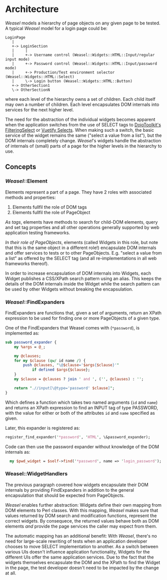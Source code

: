 # Architecture

*Weasel* models a hierarchy of page objects on any given page to be tested.
A typical *Weasel* model for a login page could be:

```plain
LoginPage
   |
   +-> LoginSection
   |     |
   |     +-> Username control (Weasel::Widgets::HTML::Input/regular input mode)
   |     +-> Password control (Weasel::Widgets::HTML::Input/password mode)
   |     +-> Production/Test environment selector (Weasel::Widgets::HTML::Select)
   |     \-> Login button (Weasel::Widgets::HTML::Button)
   +-> OtherSection1
   \-> OtherSectionN
```

where each level of the hierarchy owns a set of children. Each child itself may
own a number of children. Each level encapsulates DOM internals into services
for the next higher level.

The need for the abstraction of the individual widgets becomes apparent when
the application switches from the use of SELECT tags to [DojoToolkit's
FilteringSelect]() or [Vuetify Selects](https://next.vuetifyjs.com/en/components/selects).
When making such a switch, the basic service of the widget remains the same
("select a value from a list"), but the DOM internals completely change.
*Weasel*'s widgets handle the abstraction of internals of (small) parts of
a page for the higher levels in the hierarchy to use.

## Concepts

### *Weasel*::Element

Elements represent a part of a page. They have 2 roles with associated
methods and properties:

1. Elements fullfil the role of DOM tags
2. Elements fullfil the role of PageObject

*As tags*, elements have methods to search for child-DOM elements, query and set
tag properties and all other operations generally supported by web
application testing frameworks.

*In their role of PageObjects*, elements (called Widgets in this role, but note
that this is the same object in a different role!) encapsulate DOM internals
and offer services to tests or to other PageObjects. E.g. "select a value from
a list" as offered by the SELECT tag (and all re-implementations in all web
frameworks thereof).

In order to increase encapsulation of DOM internals into Widgets, each Widget
publishes a CSS/XPath search pattern using an alias. This keeps the details of
the DOM internals inside the Widget while the search pattern can be used by
other Widgets without breaking the encapsulation.

### *Weasel*::FindExpanders

FindExpanders are functions that, given a set of arguments, return an XPath
expression to be used for finding one or more PageObjects of a given type.

One of the FindExpanders that Weasel comes with (`*password`), is implemented
as:

```perl
sub password_expander {
    my %args = @_;

    my @clauses;
    for my $clause (qw/ id name /) {
        push @clauses, "\@$clause='$args{$clause}'"
            if defined $args{$clause};
    }
    my $clause = @clauses ? join ' and ', ('', @clauses) : '';

    return ".//input[\@type='password' $clause]";
}
```

Which defines a function which takes two named arguments (`id` and `name`)
and returns an XPath expression to find an INPUT tag of type PASSWORD,
with the value for either or both of the attributes `id` and `name` specified
as given.

Later, this expander is registered as:

```perl
register_find_expander('*password', 'HTML', \&password_expander);
```

Code can then use the password expander without knowledge of the DOM
internals as:

```perl
  my $pwd_widget = $self->find('*password', name => 'login_password');
```

### Weasel::WidgetHandlers

The previous paragraph covered how widgets encapsulate their DOM internals
by providing FindExpanders in addition to the general encapsulation that
should be expected from PageObjects.

*Weasel* enables further abstraction: Widgets define their own mapping from
DOM elements to Perl classes. With this mapping, *Weasel* makes sure that
values returned by DOM search and modification functions, represent the
correct widgets. By consequece, the returned values behave both as DOM elements
*and* provide the page services the caller may expect from them.

The automatic mapping has an additional benefit: With *Weasel*, there's no
need for large-scale rewriting of tests when an application developer
chooses to move SELECT implementation to another. As a switch between various
UIs doesn't influence application functionality, Widgets for the different
UIs offer the same application services. Due to the fact that the widgets
themselves encapsulate the DOM and the XPath to find the Widget in the page,
the test developer doesn't need to be impacted by the change at all.
